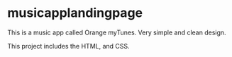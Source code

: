 # musicapplandingpage
This is a music app called Orange myTunes.  Very simple and clean design.  

This project includes the HTML, and CSS.  
